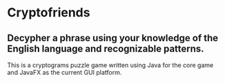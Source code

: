 # Cryptofriends
## Decypher a phrase using your knowledge of the English language and recognizable patterns.

This is a cryptograms puzzle game written using Java for the core game and JavaFX as the current GUI platform.
